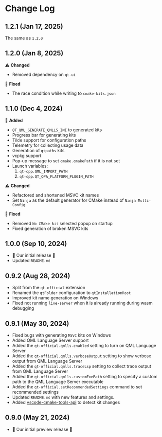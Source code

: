 # Change Log

## 1.2.1 (Jan 17, 2025)

The same as `1.2.0`

## 1.2.0 (Jan 8, 2025)

⚠️ **Changed**

- Removed dependency on `qt-ui`

🐞 **Fixed**

- The race condition while writing to `cmake-kits.json`

## 1.1.0 (Dec 4, 2024)

🎉 **Added**

- `QT_QML_GENERATE_QMLLS_INI` to generated kits
- Progress bar for generating kits
- Tilde support for configuration paths
- Telemetry for collecting usage data
- Generation of `qtpaths` kits
- vcpkg support
- Pop-up message to set `cmake.cmakePath` if it is not set
- Launch variables:
    1. `qt-cpp.QML_IMPORT_PATH`
    1. `qt-cpp.QT_QPA_PLATFORM_PLUGIN_PATH`

⚠️ **Changed**

- Refactored and shortened MSVC kit names
- Set `Ninja` as the default generator for CMake instead of `Ninja Multi-Config`

🐞 **Fixed**

- Removed `No CMake kit` selected popup on startup
- Fixed generation of broken MSVC kits

## 1.0.0 (Sep 10, 2024)

- 🎉 Our initial release 🎉
- Updated `README.md`

## 0.9.2 (Aug 28, 2024)

- Split from the `qt-official` extension
- Renamed the `qtFolder` configuration to `qtInstallationRoot`
- Improved kit name generation on Windows
- Fixed not running `live-server` when it is already running during wasm debugging

## 0.9.1 (May 30, 2024)

- Fixed bugs with generating `MSVC` kits on Windows
- Added QML Language Server support
- Added the `qt-official.qmlls.enabled` setting to turn on QML Language Server
- Added the `qt-official.qmlls.verboseOutput` setting to show verbose output from QML Language Server
- Added the `qt-official.qmlls.traceLsp` setting to collect trace output from QML Language Server
- Added the `qt-official.qmlls.customExePath` setting to specify a custom path to the QML Language Server executable
- Added the `qt-official.setRecommendedSettings` command to set recommended settings
- Updated `README.md` with new features and settings.
- Added [vscode-cmake-tools-api](https://github.com/microsoft/vscode-cmake-tools-api) to detect kit changes

## 0.9.0 (May 21, 2024)

- 🎉 Our initial preview release 🎉
